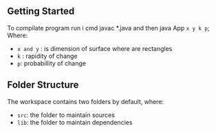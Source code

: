 ## Getting Started

To compilate program run i cmd javac \*.java and then java App `x y k p`;
Where:

- `x and y` : is dimension of surface where are rectangles
- `k` : rapidity of change
- `p`: probabillity of change

## Folder Structure

The workspace contains two folders by default, where:

- `src`: the folder to maintain sources
- `lib`: the folder to maintain dependencies
